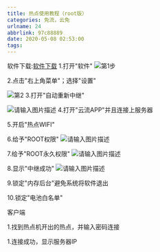 ```yaml
---
title: 热点使用教程（root版）
categories: 免流，云免
urlname: 24
abbrlink: 97c88889
date: 2020-05-08 02:53:00
tags:
---
```

软件下载:[软件下载][1]
1.打开"软件"
![第1步][2]

2.点击"右上角菜单"；选择"设置"

![第2][3]
3.打开"自动重新中继"

![请输入图片描述][4]
4.打开"云流APP"并且连接上服务器


5.开启"热点WIFI"


6.给予"ROOT权限"
![请输入图片描述][5]

7.给予"ROOT永久权限"
![请输入图片描述][6]

8.显示"中继成功"
![请输入图片描述][7]

9.锁定"内存后台"避免系统将软件退出

10.锁定"电池白名单"


客户端

1.找到热点机开出的热点，并输入密码连接

1.连接成功，显示服务器IP


  [1]: https://free.hehost.cn/home/download/app/Hotspotad/Hotspotad.apk
  [2]: https://jsd.15xd.cn/gh/linmu136/linmu/1-1.jpg
  [3]: https://jsd.15xd.cn/gh/linmu136/linmu/1-2.jpg
  [4]: https://jsd.15xd.cn/gh/linmu136/linmu/1-3.jpg
  [5]: https://jsd.15xd.cn/gh/linmu136/linmu/1-6.jpg
  [6]: https://jsd.15xd.cn/gh/linmu136/linmu/1-6.jpg
  [7]: https://jsd.15xd.cn/gh/linmu136/linmu/1-8.jpg